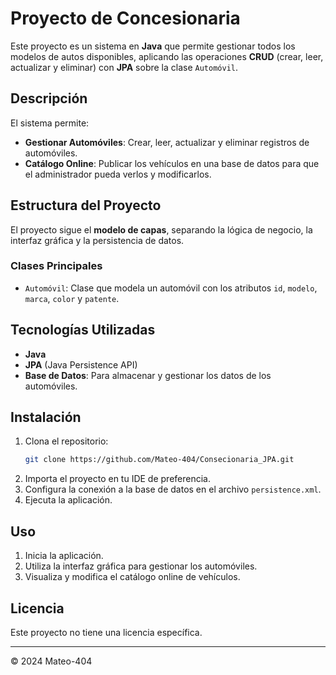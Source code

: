 # Proyecto de Concesionaria

Este proyecto es un sistema en **Java** que permite gestionar todos los modelos de autos disponibles, aplicando las operaciones **CRUD** (crear, leer, actualizar y eliminar) con **JPA** sobre la clase `Automóvil`.

## Descripción

El sistema permite:
- **Gestionar Automóviles**: Crear, leer, actualizar y eliminar registros de automóviles.
- **Catálogo Online**: Publicar los vehículos en una base de datos para que el administrador pueda verlos y modificarlos.

## Estructura del Proyecto

El proyecto sigue el **modelo de capas**, separando la lógica de negocio, la interfaz gráfica y la persistencia de datos.

### Clases Principales

- `Automóvil`: Clase que modela un automóvil con los atributos `id`, `modelo`, `marca`, `color` y `patente`.

## Tecnologías Utilizadas

- **Java**
- **JPA** (Java Persistence API)
- **Base de Datos**: Para almacenar y gestionar los datos de los automóviles.

## Instalación

1. Clona el repositorio:
    ```bash
    git clone https://github.com/Mateo-404/Consecionaria_JPA.git
    ```
2. Importa el proyecto en tu IDE de preferencia.
3. Configura la conexión a la base de datos en el archivo `persistence.xml`.
4. Ejecuta la aplicación.

## Uso

1. Inicia la aplicación.
2. Utiliza la interfaz gráfica para gestionar los automóviles.
3. Visualiza y modifica el catálogo online de vehículos.

## Licencia

Este proyecto no tiene una licencia específica.

---

© 2024 Mateo-404
